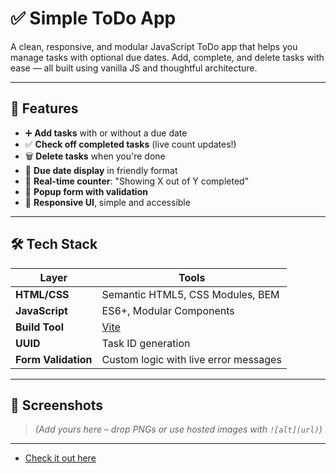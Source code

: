 # ✅ Simple ToDo App

A clean, responsive, and modular JavaScript ToDo app that helps you manage tasks with optional due dates. Add, complete, and delete tasks with ease — all built using vanilla JS and thoughtful architecture.

---

## 🧠 Features

- ➕ **Add tasks** with or without a due date
- ✅ **Check off completed tasks** (live count updates!)
- 🗑️ **Delete tasks** when you're done
- 📆 **Due date display** in friendly format
- 🧮 **Real-time counter**: "Showing X out of Y completed"
- 🧰 **Popup form with validation**
- 📱 **Responsive UI**, simple and accessible

---

## 🛠️ Tech Stack

| Layer       | Tools |
|-------------|-------|
| **HTML/CSS** | Semantic HTML5, CSS Modules, BEM |
| **JavaScript** | ES6+, Modular Components |
| **Build Tool** | [Vite](https://vitejs.dev) |
| **UUID** | Task ID generation |
| **Form Validation** | Custom logic with live error messages |

---

## 📸 Screenshots

> _(Add yours here – drop PNGs or use hosted images with `![alt](url)`)_

<!-- Example:
![App Screenshot](./assets/screenshot.png)
-->

---

- [Check it out here](https://joja-peaches.github.io/se_project_todo-app/)
